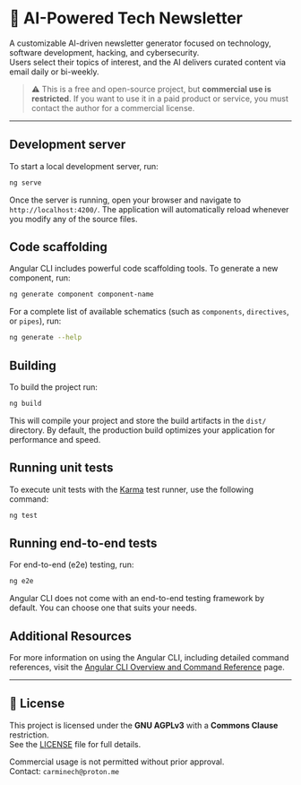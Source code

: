 # 📨 AI-Powered Tech Newsletter

A customizable AI-driven newsletter generator focused on technology, software development, hacking, and cybersecurity.  
Users select their topics of interest, and the AI delivers curated content via email daily or bi-weekly.

> ⚠️ This is a free and open-source project, but **commercial use is restricted**.
> If you want to use it in a paid product or service, you must contact the author for a commercial license.
---
## Development server

To start a local development server, run:

```bash
ng serve
```

Once the server is running, open your browser and navigate to `http://localhost:4200/`. The application will automatically reload whenever you modify any of the source files.

## Code scaffolding

Angular CLI includes powerful code scaffolding tools. To generate a new component, run:

```bash
ng generate component component-name
```

For a complete list of available schematics (such as `components`, `directives`, or `pipes`), run:

```bash
ng generate --help
```

## Building

To build the project run:

```bash
ng build
```

This will compile your project and store the build artifacts in the `dist/` directory. By default, the production build optimizes your application for performance and speed.

## Running unit tests

To execute unit tests with the [Karma](https://karma-runner.github.io) test runner, use the following command:

```bash
ng test
```

## Running end-to-end tests

For end-to-end (e2e) testing, run:

```bash
ng e2e
```

Angular CLI does not come with an end-to-end testing framework by default. You can choose one that suits your needs.

## Additional Resources

For more information on using the Angular CLI, including detailed command references, visit the [Angular CLI Overview and Command Reference](https://angular.dev/tools/cli) page.

---
## 📄 License

This project is licensed under the **GNU AGPLv3** with a **Commons Clause** restriction.  
See the [LICENSE](./LICENSE) file for full details.

Commercial usage is not permitted without prior approval.  
Contact: `carminech@proton.me`
